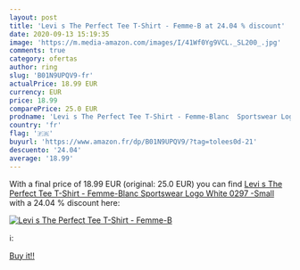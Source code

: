 ```yaml
---
layout: post
title: 'Levi s The Perfect Tee T-Shirt - Femme-B at 24.04 % discount'
date: 2020-09-13 15:19:35
image: 'https://m.media-amazon.com/images/I/41Wf0Yg9VCL._SL200_.jpg'
comments: true
category: ofertas
author: ring
slug: 'B01N9UPQV9-fr'
actualPrice: 18.99 EUR
currency: EUR
price: 18.99
comparePrice: 25.0 EUR
prodname: 'Levi s The Perfect Tee T-Shirt - Femme-Blanc  Sportswear Logo White 0297 -Small'
country: 'fr'
flag: '🇫🇷'
buyurl: 'https://www.amazon.fr/dp/B01N9UPQV9/?tag=tolees0d-21'
descuento: '24.04'
average: '18.99'
---
```


With a final price of 18.99 EUR (original: 25.0 EUR) you can find [Levi s The Perfect Tee T-Shirt - Femme-Blanc  Sportswear Logo White 0297 -Small](https://www.amazon.fr/dp/B01N9UPQV9/?tag=tolees0d-21) with a  24.04 % discount here:

[![Levi s The Perfect Tee T-Shirt - Femme-B](https://m.media-amazon.com/images/I/41Wf0Yg9VCL._SL200_.jpg)](https://www.amazon.fr/dp/B01N9UPQV9/?tag=tolees0d-21)

ℹ️:


[Buy it!!](https://www.amazon.fr/dp/B01N9UPQV9/?tag=tolees0d-21)
